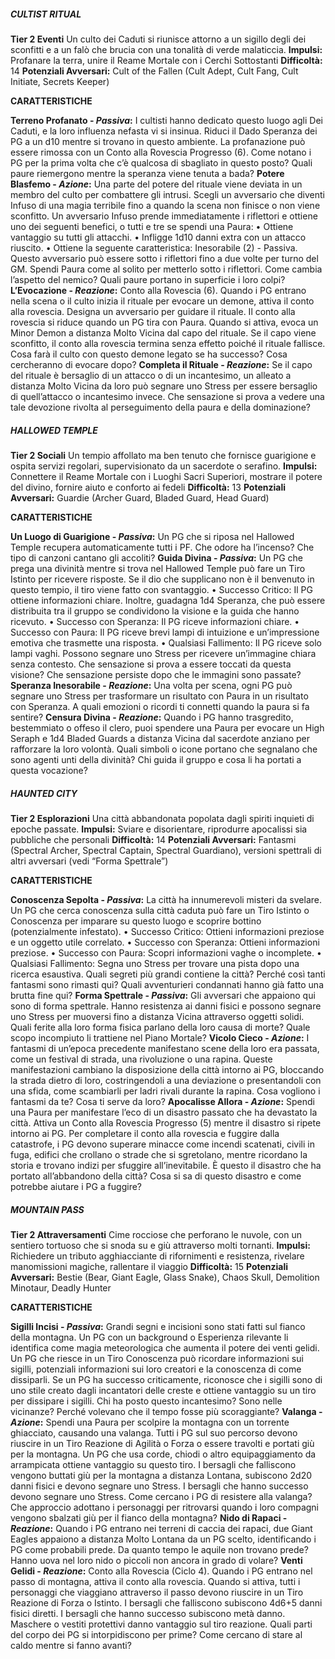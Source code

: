 ##### CULTIST RITUAL
**Tier 2 Eventi**
Un culto dei Caduti si riunisce attorno a un sigillo degli dei sconfitti e a un falò che brucia con una tonalità di verde malaticcia.
**Impulsi:** Profanare la terra, unire il Reame Mortale con i Cerchi Sottostanti
**Difficoltà:** 14
**Potenziali Avversari:** Cult of the Fallen (Cult Adept, Cult Fang, Cult Initiate, Secrets Keeper)

**CARATTERISTICHE**

**Terreno Profanato - *Passiva*:** I cultisti hanno dedicato questo luogo agli Dei Caduti, e la loro influenza nefasta vi si insinua. Riduci il Dado Speranza dei PG a un d10 mentre si trovano in questo ambiente. La profanazione può essere rimossa con un Conto alla Rovescia Progresso (6).
Come notano i PG per la prima volta che c’è qualcosa di sbagliato in questo posto? Quali paure riemergono mentre la speranza viene tenuta a bada?
**Potere Blasfemo - *Azione*:** Una parte del potere del rituale viene deviata in un membro del culto per combattere gli intrusi. Scegli un avversario che diventi Infuso di una magia terribile fino a quando la scena non finisce o non viene sconfitto. Un avversario Infuso prende immediatamente i riflettori e ottiene uno dei seguenti benefici, o tutti e tre se spendi una Paura:
• Ottiene vantaggio su tutti gli attacchi.
• Infligge 1d10 danni extra con un attacco riuscito.
• Ottiene la seguente caratteristica:
Inesorabile (2) - Passiva. Questo avversario può essere sotto i riflettori fino a due volte per turno del GM. Spendi Paura come al solito per metterlo sotto i riflettori.
Come cambia l’aspetto del nemico? Quali paure portano in superficie i loro colpi?
**L’Evocazione - *Reazione*:** Conto alla Rovescia (6). Quando i PG entrano nella scena o il culto inizia il rituale per evocare un demone, attiva il conto alla rovescia. Designa un avversario per guidare il rituale. Il conto alla rovescia si riduce quando un PG tira con Paura. Quando si attiva, evoca un Minor Demon a distanza Molto Vicina dal capo del rituale. Se il capo viene sconfitto, il conto alla rovescia termina senza effetto poiché il rituale fallisce.
Cosa farà il culto con questo demone legato se ha successo? Cosa cercheranno di evocare dopo?
**Completa il Rituale - *Reazione*:** Se il capo del rituale è bersaglio di un attacco o di un incantesimo, un alleato a distanza Molto Vicina da loro può segnare uno Stress per essere bersaglio di quell’attacco o incantesimo invece.
Che sensazione si prova a vedere una tale devozione rivolta al perseguimento della paura e della dominazione?

##### HALLOWED TEMPLE
**Tier 2 Sociali**
Un tempio affollato ma ben tenuto che fornisce guarigione e ospita servizi regolari, supervisionato da un sacerdote o serafino.
**Impulsi:** Connettere il Reame Mortale con i Luoghi Sacri Superiori, mostrare il potere del divino, fornire aiuto e conforto ai fedeli
**Difficoltà:** 13
**Potenziali Avversari:** Guardie (Archer Guard, Bladed Guard, Head Guard)

**CARATTERISTICHE**

**Un Luogo di Guarigione - *Passiva*:** Un PG che si riposa nel Hallowed Temple recupera automaticamente tutti i PF.
Che odore ha l’incenso? Che tipo di canzoni cantano gli accoliti?
**Guida Divina - *Passiva*:** Un PG che prega una divinità mentre si trova nel Hallowed Temple può fare un Tiro Istinto per ricevere risposte. Se il dio che supplicano non è il benvenuto in questo tempio, il tiro viene fatto con svantaggio.
• Successo Critico: Il PG ottiene informazioni chiare. Inoltre, guadagna 1d4 Speranza, che può essere distribuita tra il gruppo se condividono la visione e la guida che hanno ricevuto.
• Successo con Speranza: Il PG riceve informazioni chiare.
• Successo con Paura: Il PG riceve brevi lampi di intuizione e un’impressione emotiva che trasmette una risposta.
• Qualsiasi Fallimento: Il PG riceve solo lampi vaghi. Possono segnare uno Stress per ricevere un’immagine chiara senza contesto.
Che sensazione si prova a essere toccati da questa visione? Che sensazione persiste dopo che le immagini sono passate?
**Speranza Inesorabile - *Reazione*:** Una volta per scena, ogni PG può segnare uno Stress per trasformare un risultato con Paura in un risultato con Speranza.
A quali emozioni o ricordi ti connetti quando la paura si fa sentire?
**Censura Divina - *Reazione*:** Quando i PG hanno trasgredito, bestemmiato o offeso il clero, puoi spendere una Paura per evocare un High Seraph e 1d4 Bladed Guards a distanza Vicina dal sacerdote anziano per rafforzare la loro volontà.
Quali simboli o icone portano che segnalano che sono agenti unti della divinità? Chi guida il gruppo e cosa li ha portati a questa vocazione?

##### HAUNTED CITY
**Tier 2 Esplorazioni**
Una città abbandonata popolata dagli spiriti inquieti di epoche passate.
**Impulsi:** Sviare e disorientare, riprodurre apocalissi sia pubbliche che personali
**Difficoltà:** 14
**Potenziali Avversari:** Fantasmi (Spectral Archer, Spectral Captain, Spectral Guardiano), versioni spettrali di altri avversari (vedi “Forma Spettrale”)

**CARATTERISTICHE**

**Conoscenza Sepolta - *Passiva*:** La città ha innumerevoli misteri da svelare. Un PG che cerca conoscenza sulla città caduta può fare un Tiro Istinto o Conoscenza per imparare su questo luogo e scoprire bottino (potenzialmente infestato).
• Successo Critico: Ottieni informazioni preziose e un oggetto utile correlato.
• Successo con Speranza: Ottieni informazioni preziose.
• Successo con Paura: Scopri informazioni vaghe o incomplete.
• Qualsiasi Fallimento: Segna uno Stress per trovare una pista dopo una ricerca esaustiva.
Quali segreti più grandi contiene la città? Perché così tanti fantasmi sono rimasti qui? Quali avventurieri condannati hanno già fatto una brutta fine qui?
**Forma Spettrale - *Passiva*:** Gli avversari che appaiono qui sono di forma spettrale. Hanno resistenza ai danni fisici e possono segnare uno Stress per muoversi fino a distanza Vicina attraverso oggetti solidi.
Quali ferite alla loro forma fisica parlano della loro causa di morte? Quale scopo incompiuto li trattiene nel Piano Mortale?
**Vicolo Cieco - *Azione*:** I fantasmi di un’epoca precedente manifestano scene della loro era passata, come un festival di strada, una rivoluzione o una rapina. Queste manifestazioni cambiano la disposizione della città intorno ai PG, bloccando la strada dietro di loro, costringendoli a una deviazione o presentandoli con una sfida, come scambiarli per ladri rivali durante la rapina.
Cosa vogliono i fantasmi da te? Cosa ti serve da loro?
**Apocalisse Allora - *Azione*:** Spendi una Paura per manifestare l’eco di un disastro passato che ha devastato la città. Attiva un Conto alla Rovescia Progresso (5) mentre il disastro si ripete intorno ai PG. Per completare il conto alla rovescia e fuggire dalla catastrofe, i PG devono superare minacce come incendi scatenati, civili in fuga, edifici che crollano o strade che si sgretolano, mentre ricordano la storia e trovano indizi per sfuggire all’inevitabile.
È questo il disastro che ha portato all’abbandono della città? Cosa si sa di questo disastro e come potrebbe aiutare i PG a fuggire?

##### MOUNTAIN PASS
**Tier 2 Attraversamenti**
Cime rocciose che perforano le nuvole, con un sentiero tortuoso che si snoda su e giù attraverso molti tornanti.
**Impulsi:** Richiedere un tributo agghiacciante di rifornimenti e resistenza, rivelare manomissioni magiche, rallentare il viaggio
**Difficoltà:** 15
**Potenziali Avversari:** Bestie (Bear, Giant Eagle, Glass Snake), Chaos Skull, Demolition Minotaur, Deadly Hunter

**CARATTERISTICHE**

**Sigilli Incisi - *Passiva*:** Grandi segni e incisioni sono stati fatti sul fianco della montagna. Un PG con un background o Esperienza rilevante li identifica come magia meteorologica che aumenta il potere dei venti gelidi. Un PG che riesce in un Tiro Conoscenza può ricordare informazioni sui sigilli, potenziali informazioni sui loro creatori e la conoscenza di come dissiparli. Se un PG ha successo criticamente, riconosce che i sigilli sono di uno stile creato dagli incantatori delle creste e ottiene vantaggio su un tiro per dissipare i sigilli.
Chi ha posto questo incantesimo? Sono nelle vicinanze? Perché volevano che il tempo fosse più scoraggiante?
**Valanga - *Azione*:** Spendi una Paura per scolpire la montagna con un torrente ghiacciato, causando una valanga. Tutti i PG sul suo percorso devono riuscire in un Tiro Reazione di Agilità o Forza o essere travolti e portati giù per la montagna. Un PG che usa corde, chiodi o altro equipaggiamento da arrampicata ottiene vantaggio su questo tiro. I bersagli che falliscono vengono buttati giù per la montagna a distanza Lontana, subiscono 2d20 danni fisici e devono segnare uno Stress. I bersagli che hanno successo devono segnare uno Stress.
Come cercano i PG di resistere alla valanga? Che approccio adottano i personaggi per ritrovarsi quando i loro compagni vengono sbalzati giù per il fianco della montagna?
**Nido di Rapaci - *Reazione*:** Quando i PG entrano nei terreni di caccia dei rapaci, due Giant Eagles appaiono a distanza Molto Lontana da un PG scelto, identificando i PG come probabili prede.
Da quanto tempo le aquile non trovano prede? Hanno uova nel loro nido o piccoli non ancora in grado di volare?
**Venti Gelidi - *Reazione*:** Conto alla Rovescia (Ciclo 4). Quando i PG entrano nel passo di montagna, attiva il conto alla rovescia. Quando si attiva, tutti i personaggi che viaggiano attraverso il passo devono riuscire in un Tiro Reazione di Forza o Istinto. I bersagli che falliscono subiscono 4d6+5 danni fisici diretti. I bersagli che hanno successo subiscono metà danno. Maschere o vestiti protettivi danno vantaggio sul tiro reazione.
Quali parti del corpo dei PG si intorpidiscono per prime? Come cercano di stare al caldo mentre si fanno avanti?